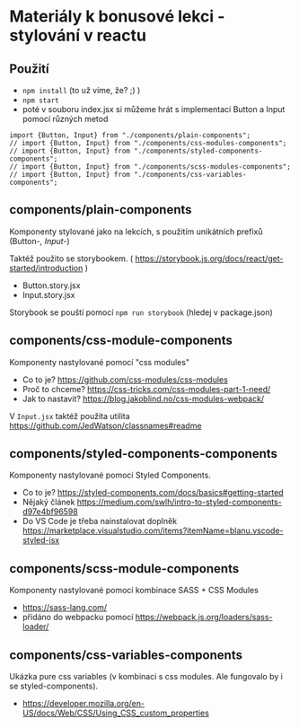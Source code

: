 # Materiály k bonusové lekci - stylování v reactu

## Použití
- `npm install` (to už víme, že? ;) )
- `npm start`
- poté v souboru index.jsx si můžeme hrát s implementací Button a Input pomocí různých metod

```
import {Button, Input} from "./components/plain-components";
// import {Button, Input} from "./components/css-modules-components";
// import {Button, Input} from "./components/styled-components-components";
// import {Button, Input} from "./components/scss-modules-components";
// import {Button, Input} from "./components/css-variables-components";
```

## components/plain-components
Komponenty stylované jako na lekcích, s použitím unikátních prefixů (Button-*, Input-*)

Taktéž použito se storybookem. ( https://storybook.js.org/docs/react/get-started/introduction )
- Button.story.jsx
- Input.story.jsx

Storybook se pouští pomocí `npm run storybook` (hledej v package.json)

## components/css-module-components
Komponenty nastylované pomocí "css modules"
- Co to je? https://github.com/css-modules/css-modules
- Proč to chceme? https://css-tricks.com/css-modules-part-1-need/
- Jak to nastavit? https://blog.jakoblind.no/css-modules-webpack/

V `Input.jsx` taktéž použita utilita https://github.com/JedWatson/classnames#readme

## components/styled-components-components
Komponenty nastylované pomocí Styled Components. 
- Co to je? https://styled-components.com/docs/basics#getting-started
- Nějaký článek https://medium.com/swlh/intro-to-styled-components-d97e4bf96598
- Do VS Code je třeba nainstalovat doplněk https://marketplace.visualstudio.com/items?itemName=blanu.vscode-styled-jsx

## components/scss-module-components
Komponenty nastylované pomocí kombinace SASS + CSS Modules
- https://sass-lang.com/
- přidáno do webpacku pomocí https://webpack.js.org/loaders/sass-loader/

## components/css-variables-components
Ukázka pure css variables (v kombinaci s css modules. Ale fungovalo by i se styled-components). 
- https://developer.mozilla.org/en-US/docs/Web/CSS/Using_CSS_custom_properties
